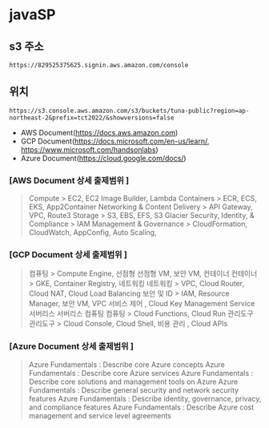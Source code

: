 # javaSP

## s3 주소

`https://829525375625.signin.aws.amazon.com/console`

## 위치

`https://s3.console.aws.amazon.com/s3/buckets/tuna-public?region=ap-northeast-2&prefix=tct2022/&showversions=false`

- AWS Document(https://docs.aws.amazon.com)
- GCP Document(https://docs.microsoft.com/en-us/learn/, https://www.microsoft.com/handsonlabs)
- Azure Document(https://cloud.google.com/docs/)

### [AWS Document 상세 출제범위 ]

> Compute > EC2, EC2 Image Builder, Lambda
> Containers > ECR, ECS, EKS, App2Container
> Networking & Content Delivery > API Gateway, VPC, Route3
> Storage > S3, EBS, EFS, S3 Glacier
> Security, Identity, & Compliance > IAM
> Management & Governance > CloudFormation, CloudWatch, AppConfig, Auto Scaling,

### [GCP Document 상세 출제범위 ]

> 컴퓨팅 > Compute Engine, 선점형 선점형 VM, 보안 VM,
> 컨테이너 컨테이너 > GKE, Container Registry,
> 네트워킹 네트워킹 > VPC, Cloud Router, Cloud NAT, Cloud Load Balancing
> 보안 및 ID > IAM, Resource Manager, 보안 VM, VPC 서비스 제어 , Cloud Key Management Service
> 서버리스 서버리스 컴퓨팅 컴퓨팅 > Cloud Functions, Cloud Run
> 관리도구 관리도구 > Cloud Console, Cloud Shell, 비용 관리 , Cloud APIs

### [Azure Document 상세 출제범위 ]

> Azure Fundamentals : Describe core Azure concepts
> Azure Fundamentals : Describe core Azure services
> Azure Fundamentals : Describe core solutions and management tools on Azure
> Azure Fundamentals : Describe general security and network security features
> Azure Fundamentals : Describe identity, governance, privacy, and compliance features
> Azure Fundamentals : Describe Azure cost management and service level agreements

